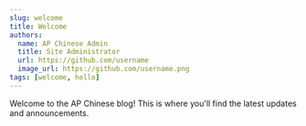 ```yaml
---
slug: welcome
title: Welcome
authors:
  name: AP Chinese Admin
  title: Site Administrator
  url: https://github.com/username
  image_url: https://github.com/username.png
tags: [welcome, hello]
---
```






<!-- Rest of the blog post content -->Welcome to the AP Chinese blog! This is where you'll find the latest updates and announcements.<!-- Rest of the blog post content -->

